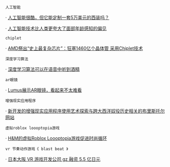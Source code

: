 `人工智能` 

 · [人工智能很酷，但它能定制一套5万美元的西装吗？](https://www.moneycontrol.com/news/opinion/artificial-intelligence-is-cool-but-can-it-tailor-a-50000-suit-9823561.html)


 · [人工智能技术比人类更夸大了面部年龄感知的偏见](https://techxplore.com/news/2023-01-ai-tech-exaggerates-biases-facial.html)

`chiplet` 

 · [AMD祭出“史上最复杂芯片”：狂塞1460亿个晶体管 采用Chiplet技术](https://www.163.com/dy/article/HQDJ51GD05198CJN.html)

`深度学习算法` 

 · [深度学习算法可以在语音中听到酒精](https://medicalxpress.com/news/2023-01-deep-algorithm-alcohol-voice.html)

`ar眼镜` 

 · [Lumus展示AR眼镜，看起来不太难看](https://techcrunch.com/2023/01/06/lumus-ar-glasses/)

`增强现实应用程序` 

 · [新开发的增强现实应用程序使用艺术探索与跨大西洋奴役历史相关的布里斯托尔网站](https://indiaeducationdiary.in/new-augmented-reality-developed-app-uses-art-to-explore-bristol-sites-connected-to-the-history-of-transatlantic-enslavement/)

`虚拟roblox loooptopia游戏` 

 · [H&M的虚拟Roblox Loooptopia游戏促进时尚循环](https://www.just-style.com/news/hms-virtual-roblox-loooptopia-game-promotes-fashion-circularity/)

`vr 节奏动作游戏《 blast beat 》` 

 · [日本大阪 VR 游戏开发公司 gz 融资 5.5 亿日元](https://www.163.com/dy/article/HQDKII2H0511A3UP.html)

